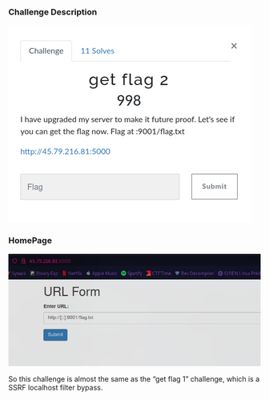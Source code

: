 ### Challenge Description

![](../images/web2.png)

### HomePage

![](../images/web6.png)

So this challenge is almost the same as the “get flag 1” challenge, which is a SSRF localhost filter bypass.
